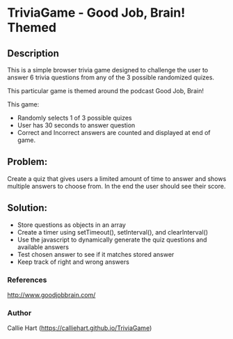 # TriviaGame - Good Job, Brain! Themed

## Description

This is a simple browser trivia game designed to challenge the user to answer 6 trivia questions from any of the 3 possible randomized quizes. 

This particular game is themed around the podcast Good Job, Brain! 

This game: 
* Randomly selects 1 of 3 possible quizes
* User has 30 seconds to answer question
* Correct and Incorrect answers are counted and displayed at end of game.

## Problem:
Create a quiz that gives users a limited amount of time to answer and shows multiple answers to choose from. In the end the user should see their score.

## Solution: 
- Store questions as objects in an array
- Create a timer using setTimeout(), setInterval(), and clearInterval()
- Use the javascript to dynamically generate the quiz questions and available answers
- Test chosen answer to see if it matches stored answer
- Keep track of right and wrong answers

### References

http://www.goodjobbrain.com/

### Author

Callie Hart (https://calliehart.github.io/TriviaGame)
